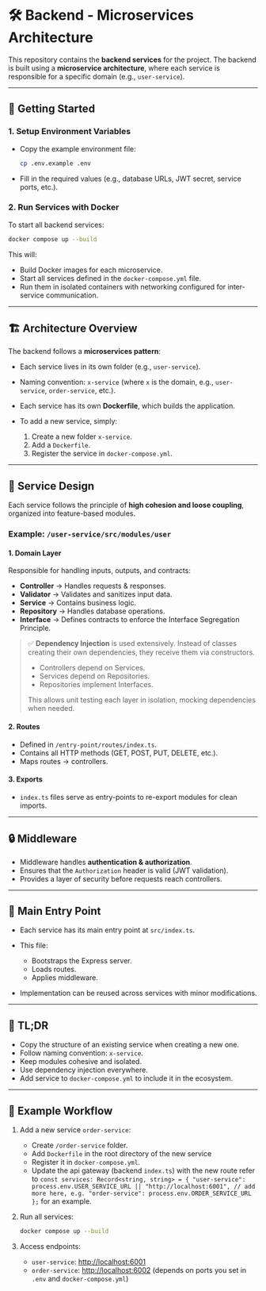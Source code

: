 # 🛠️ Backend - Microservices Architecture

This repository contains the **backend services** for the project. The backend is built using a **microservice architecture**, where each service is responsible for a specific domain (e.g., `user-service`).

---

## 🚀 Getting Started

### 1. Setup Environment Variables

- Copy the example environment file:

  ```sh
  cp .env.example .env
  ```

- Fill in the required values (e.g., database URLs, JWT secret, service ports, etc.).

### 2. Run Services with Docker

To start all backend services:

```sh
docker compose up --build
```

This will:

- Build Docker images for each microservice.
- Start all services defined in the `docker-compose.yml` file.
- Run them in isolated containers with networking configured for inter-service communication.

---

## 🏗️ Architecture Overview

The backend follows a **microservices pattern**:

- Each service lives in its own folder (e.g., `user-service`).
- Naming convention: `x-service` (where `x` is the domain, e.g., `user-service`, `order-service`, etc.).
- Each service has its own **Dockerfile**, which builds the application.
- To add a new service, simply:

  1. Create a new folder `x-service`.
  2. Add a `Dockerfile`.
  3. Register the service in `docker-compose.yml`.

---

## 📂 Service Design

Each service follows the principle of **high cohesion and loose coupling**, organized into feature-based modules.

### Example: `/user-service/src/modules/user`

#### 1. **Domain Layer**

Responsible for handling inputs, outputs, and contracts:

- **Controller** → Handles requests & responses.
- **Validator** → Validates and sanitizes input data.
- **Service** → Contains business logic.
- **Repository** → Handles database operations.
- **Interface** → Defines contracts to enforce the Interface Segregation Principle.

> ✅ **Dependency Injection** is used extensively.
> Instead of classes creating their own dependencies, they receive them via constructors.
>
> - Controllers depend on Services.
> - Services depend on Repositories.
> - Repositories implement Interfaces.
>
> This allows unit testing each layer in isolation, mocking dependencies when needed.

#### 2. **Routes**

- Defined in `/entry-point/routes/index.ts`.
- Contains all HTTP methods (GET, POST, PUT, DELETE, etc.).
- Maps routes → controllers.

#### 3. **Exports**

- `index.ts` files serve as entry-points to re-export modules for clean imports.

---

## 🔒 Middleware

- Middleware handles **authentication & authorization**.
- Ensures that the `Authorization` header is valid (JWT validation).
- Provides a layer of security before requests reach controllers.

---

## 📌 Main Entry Point

- Each service has its main entry point at `src/index.ts`.
- This file:

  - Bootstraps the Express server.
  - Loads routes.
  - Applies middleware.

- Implementation can be reused across services with minor modifications.

---

## 📝 TL;DR

- Copy the structure of an existing service when creating a new one.
- Follow naming convention: `x-service`.
- Keep modules cohesive and isolated.
- Use dependency injection everywhere.
- Add service to `docker-compose.yml` to include it in the ecosystem.

---

## 📖 Example Workflow

1. Add a new service `order-service`:

   - Create `/order-service` folder.
   - Add `Dockerfile` in the root directory of the new service
   - Register it in `docker-compose.yml`.
   - Update the api gateway (backend `index.ts`) with the new route refer to
     `const services: Record<string, string> = {
  "user-service": process.env.USER_SERVICE_URL || "http://localhost:6001",
  // add more here, e.g. "order-service": process.env.ORDER_SERVICE_URL
};`
     for an example.

2. Run all services:

   ```sh
   docker compose up --build
   ```

3. Access endpoints:

   - `user-service`: [http://localhost:6001](http://localhost:6001)
   - `order-service`: [http://localhost:6002](http://localhost:6002)
     (depends on ports you set in `.env` and `docker-compose.yml`)
